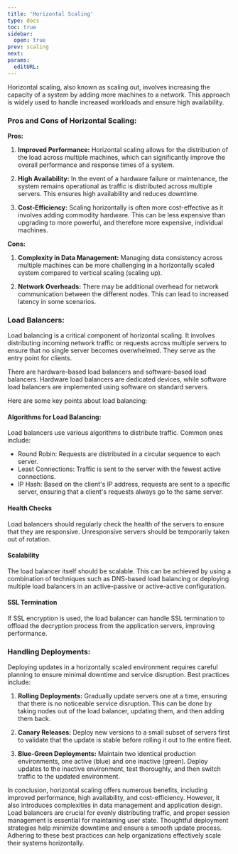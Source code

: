 ```yaml
---
title: 'Horizontal Scaling'
type: docs
toc: true
sidebar:
  open: true
prev: scaling
next:
params:
  editURL:
---
```


Horizontal scaling, also known as scaling out, involves increasing the capacity of a system by adding more machines to a network. This approach is widely used to handle increased workloads and ensure high availability.

### Pros and Cons of Horizontal Scaling:

**Pros:**
1. **Improved Performance:** Horizontal scaling allows for the distribution of the load across multiple machines, which can significantly improve the overall performance and response times of a system.

2. **High Availability:** In the event of a hardware failure or maintenance, the system remains operational as traffic is distributed across multiple servers. This ensures high availability and reduces downtime.

3. **Cost-Efficiency:** Scaling horizontally is often more cost-effective as it involves adding commodity hardware. This can be less expensive than upgrading to more powerful, and therefore more expensive, individual machines.

**Cons:**
1. **Complexity in Data Management:** Managing data consistency across multiple machines can be more challenging in a horizontally scaled system compared to vertical scaling (scaling up).

2. **Network Overheads:** There may be additional overhead for network communication between the different nodes. This can lead to increased latency in some scenarios.

### Load Balancers:

Load balancing is a critical component of horizontal scaling.  It involves distributing incoming network traffic or requests across multiple servers to ensure that no single server becomes overwhelmed. They serve as the entry point for clients.

There are hardware-based load balancers and software-based load balancers. Hardware load balancers are dedicated devices, while software load balancers are implemented using software on standard servers.

Here are some key points about load balancing:

#### Algorithms for Load Balancing:

Load balancers use various algorithms to distribute traffic. Common ones include:
- Round Robin: Requests are distributed in a circular sequence to each server.
- Least Connections: Traffic is sent to the server with the fewest active connections.
- IP Hash: Based on the client's IP address, requests are sent to a specific server, ensuring that a client's requests always go to the same server.

#### Health Checks 

Load balancers should regularly check the health of the servers to ensure that they are responsive. Unresponsive servers should be temporarily taken out of rotation.

#### Scalability

The load balancer itself should be scalable. This can be achieved by using a combination of techniques such as DNS-based load balancing or deploying multiple load balancers in an active-passive or active-active configuration.

#### SSL Termination 

If SSL encryption is used, the load balancer can handle SSL termination to offload the decryption process from the application servers, improving performance.


### Handling Deployments:

Deploying updates in a horizontally scaled environment requires careful planning to ensure minimal downtime and service disruption. Best practices include:

1. **Rolling Deployments:** Gradually update servers one at a time, ensuring that there is no noticeable service disruption. This can be done by taking nodes out of the load balancer, updating them, and then adding them back.

2. **Canary Releases:** Deploy new versions to a small subset of servers first to validate that the update is stable before rolling it out to the entire fleet.

3. **Blue-Green Deployments:** Maintain two identical production environments, one active (blue) and one inactive (green). Deploy updates to the inactive environment, test thoroughly, and then switch traffic to the updated environment.

In conclusion, horizontal scaling offers numerous benefits, including improved performance, high availability, and cost-efficiency. However, it also introduces complexities in data management and application design. Load balancers are crucial for evenly distributing traffic, and proper session management is essential for maintaining user state. Thoughtful deployment strategies help minimize downtime and ensure a smooth update process. Adhering to these best practices can help organizations effectively scale their systems horizontally.